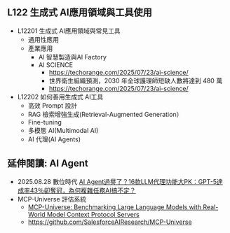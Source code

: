 ## L122 生成式 AI應用領域與工具使用
- L12201 生成式 AI應用領域與常見工具
  - 通用性應用
  - 產業應用
    - AI 智慧製造與AI Factory
    - AI SCIENCE
      - https://techorange.com/2025/07/23/ai-science/
      - 世界衛生組織預測，2030 年全球護理師短缺人數將達到 480 萬
      - https://techorange.com/2025/07/23/ai-science/ 
- L12202 如何善用生成式 AI工具
  - 高效 Prompt 設計
  - RAG 檢索增強生成(Retrieval-Augmented Generation）
  - Fine-tuning 
  - 多模態 AI(Multimodal AI)
  - AI 代理(AI Agents)

## 延伸閱讀: AI Agent
- 2025.08.28 數位時代 [AI Agent過譽了？16款LLM代理功能大PK：GPT-5達成率43％卻奪冠，為何複雜任務AI搞不定？](https://www.bnext.com.tw/article/84318/MCP-Universe-AI-Agent-Test)
- MCP-Universe 評估系統
  - [MCP-Universe: Benchmarking Large Language Models with Real-World Model Context Protocol Servers](https://huggingface.co/papers/2508.14704)
  - https://github.com/SalesforceAIResearch/MCP-Universe
